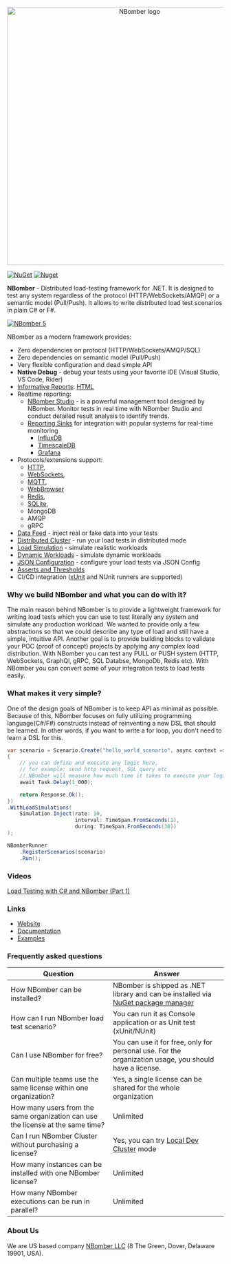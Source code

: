 <p align="center">
  <img src="https://github.com/PragmaticFlow/NBomber/blob/dev/assets/nbomber_logo.png" alt="NBomber logo" width="600px">
</p>

[![NuGet](https://img.shields.io/nuget/v/nbomber.svg)](https://www.nuget.org/packages/nbomber/)
[![Nuget](https://img.shields.io/nuget/dt/nbomber.svg)](https://www.nuget.org/packages/nbomber/)

**NBomber** - Distributed load-testing framework for .NET.
It is designed to test any system regardless of the protocol (HTTP/WebSockets/AMQP) or a semantic model (Pull/Push).
It allows to write distributed load test scenarios in plain C# or F#.

[![NBomber 5](https://cdn.jsdelivr.net/gh/PragmaticFlow/NBomber@assets/v5.0/assets/NBomber_5_youtube.png)](https://youtu.be/Z51PyZvZNF8)

NBomber as a modern framework provides:
- Zero dependencies on protocol (HTTP/WebSockets/AMQP/SQL)
- Zero dependencies on semantic model (Pull/Push)
- Very flexible configuration and dead simple API
- **Native Debug** - debug your tests using your favorite IDE (Visual Studio, VS Code, Rider)
- [Informative Reports](https://nbomber.com/docs/reporting/reports): [HTML](https://nbomber.com/assets/reports/html_report.html)
- Realtime reporting:
    - [NBomber Studio](https://nbomber.com/docs/nbomber-studio/overview) - is a powerful management tool designed by NBomber. Monitor tests in real time with NBomber Studio and conduct detailed result analysis to identify trends.
    - [Reporting Sinks](https://nbomber.com/docs/nbomber/reporting-sinks) for integration with popular systems for real-time monitoring
        - [InfluxDB](https://nbomber.com/docs/reporting/realtime/influx-db)
        - [TimescaleDB](https://nbomber.com/docs/reporting/realtime/timescale)
        - [Grafana](https://nbomber.com/docs/reporting/realtime/grafana)
- Protocols/extensions support:
  - [HTTP](https://nbomber.com/docs/protocols/http),
  - [WebSockets](https://nbomber.com/docs/protocols/websockets),
  - [MQTT](https://nbomber.com/docs/protocols/mqtt),
  - [WebBrowser](https://nbomber.com/docs/protocols/webbrowser)
  - [Redis](https://github.com/PragmaticFlow/NBomber/tree/dev/examples/Demo/DB/Redis),
  - [SQLite](https://github.com/PragmaticFlow/NBomber/tree/dev/examples/Demo/DB/SQLiteDB),
  - MongoDB
  - AMQP
  - gRPC
- [Data Feed](https://nbomber.com/docs/nbomber/data) - inject real or fake data into your tests
- [Distributed Cluster](https://nbomber.com/docs/cluster/overview) - run your load tests in distributed mode
- [Load Simulation](https://nbomber.com/docs/nbomber/load-simulation) - simulate realistic workloads
- [Dynamic Workloads](https://nbomber.com/docs/nbomber/dynamic-workloads) - simulate dynamic workloads
- [JSON Configuration](https://nbomber.com/docs/nbomber/json-config) - configure your load tests via JSON Config
- [Asserts and Thresholds](https://nbomber.com/docs/nbomber/asserts_and_thresholds)
- CI/CD integration ([xUnit](https://github.com/PragmaticFlow/NBomber/blob/dev/examples/xUnitExample/LoadTestExample.cs#L11) and NUnit runners are supported)

### Why we build NBomber and what you can do with it?
The main reason behind NBomber is to provide a lightweight framework for writing load tests which you can use to test literally any system and simulate any production workload. We wanted to provide only a few abstractions so that we could describe any type of load and still have a simple, intuitive API.
Another goal is to provide building blocks to validate your POC (proof of concept) projects by applying any complex load distribution.
With NBomber you can test any PULL or PUSH system (HTTP, WebSockets, GraphQl, gRPC, SQL Databse, MongoDb, Redis etc).
With NBomber you can convert some of your integration tests to load tests easily.

### What makes it very simple?
One of the design goals of NBomber is to keep API as minimal as possible.
Because of this, NBomber focuses on fully utilizing programming language(C#/F#) constructs instead of reinventing a new DSL that should be learned.
In other words, if you want to write a for loop, you don't need to learn a DSL for this.

```csharp
var scenario = Scenario.Create("hello_world_scenario", async context =>
{
    // you can define and execute any logic here,
    // for example: send http request, SQL query etc
    // NBomber will measure how much time it takes to execute your logic
    await Task.Delay(1_000);

    return Response.Ok();
})
.WithLoadSimulations(
    Simulation.Inject(rate: 10,
                      interval: TimeSpan.FromSeconds(1),
                      during: TimeSpan.FromSeconds(30))
);

NBomberRunner
    .RegisterScenarios(scenario)
    .Run();
```

### Videos

[Load Testing with C# and NBomber (Part 1)](https://youtu.be/XnK5sLhqXms)

### Links
- [Website](https://nbomber.com/)
- [Documentation](https://nbomber.com/docs/getting-started/overview/)
- [Examples](https://github.com/PragmaticFlow/NBomber/tree/dev/examples/Demo)

### Frequently asked questions

| Question                                                                        | Answer                                                                                                                       |
|---------------------------------------------------------------------------------|------------------------------------------------------------------------------------------------------------------------------|
| How NBomber can be installed?                                                   | NBomber is shipped as .NET library and can be installed via [NuGet package manager](https://www.nuget.org/packages/NBomber/) |
| How can I run NBomber load test scenario?                                       | You can run it as Console application or as Unit test (xUnit/NUnit)                                                          |
| Can I use NBomber for free?                                                     | You can use it for free, only for personal use. For the organization usage, you should have a license.                       |
| Can multiple teams use the same license within one organization?                | Yes, a single license can be shared for the whole organization                                                               |
| How many users from the same organization can use the license at the same time? | Unlimited                                                                                                                   |
| Can I run NBomber Cluster without purchasing a license?                         | Yes, you can try [Local Dev Cluster](https://nbomber.com/docs/cluster/local-dev-cluster) mode                                |
| How many instances can be installed with one NBomber license?                   | Unlimited                                                                                                                    |
| How many NBomber executions can be run in parallel?                             | Unlimited                                                                                                                    |

### About Us

We are US based company [NBomber LLC](https://www.linkedin.com/company/nbomber) (8 The Green, Dover, Delaware 19901, USA).
